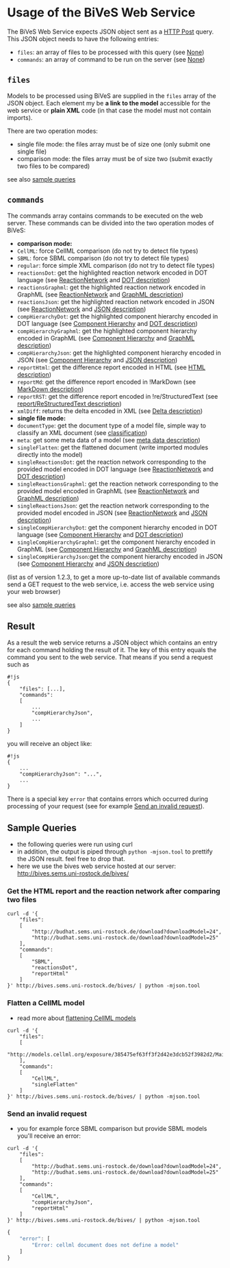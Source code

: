 Usage of the BiVeS Web Service 
==============================

The BiVeS Web Service expects JSON object sent as a [HTTP Post](https://en.wikipedia.org/wiki/POST_%28HTTP%29) query. This JSON object needs to have the following entries:
* `files`: an array of files to be processed with this query (see [None](#files))
* `commands`: an array of command to be run on the server (see [None](#commands))

`files` 
-------

Models to be processed using BiVeS are supplied in the `files` array of the JSON object. Each element my be **a link to the model** accessible for the web service or **plain XML** code (in that case the model must not contain imports).

There are two operation modes:
* single file mode: the files array must be of size one (only submit one single file)
* comparison mode: the files array must be of size two (submit exactly two files to be compared)

see also [sample queries](#sample-queries)

`commands` 
----------

The commands array contains commands to be executed on the web server. These commands can be divided into the two operation modes of BiVeS:

* **comparison mode:**
 * `CellML`: force CellML comparison (do not try to detect file types)
 * `SBML`: force SBML comparison (do not try to detect file types)
 * `regular`: force simple XML comparison (do not try to detect file types)
 * `reactionsDot`: get the highlighted reaction network encoded in DOT language (see [ReactionNetwork](http://sems.uni-rostock.de/trac/bives-core/wiki/ReactionNetwork) and [DOT description](http://sems.uni-rostock.de/trac/bives/wiki/DotFormatDescription))
 * `reactionsGraphml`: get the highlighted reaction network encoded in GraphML (see [ReactionNetwork](http://sems.uni-rostock.de/trac/bives-core/wiki/ReactionNetwork) and [GraphML description](http://sems.uni-rostock.de/trac/bives/wiki/GraphmlFormatDescription))
 * `reactionsJson`: get the highlighted reaction network encoded in JSON (see [ReactionNetwork](http://sems.uni-rostock.de/trac/bives-core/wiki/ReactionNetwork) and [JSON description](http://sems.uni-rostock.de/trac/bives/wiki/JsonGraphFormatDescription))
 * `compHierarchyDot`: get the highlighted component hierarchy encoded in DOT language (see [Component Hierarchy](http://sems.uni-rostock.de/trac/bives-core/wiki/HierarchyNetwork) and [DOT description](http://sems.uni-rostock.de/trac/bives/wiki/DotFormatDescription))
 * `compHierarchyGraphml`: get the highlighted component hierarchy encoded in GraphML (see [Component Hierarchy](http://sems.uni-rostock.de/trac/bives-core/wiki/HierarchyNetwork) and [GraphML description](http://sems.uni-rostock.de/trac/bives/wiki/GraphmlFormatDescription))
 * `compHierarchyJson`: get the highlighted component hierarchy encoded in JSON (see [Component Hierarchy](http://sems.uni-rostock.de/trac/bives-core/wiki/HierarchyNetwork) and [JSON description](http://sems.uni-rostock.de/trac/bives/wiki/JsonGraphFormatDescription))
 * `reportHtml`: get the difference report encoded in HTML (see [HTML description](http://sems.uni-rostock.de/trac/bives-core/wiki/ReportHtml))
 * `reportMd`: get the difference report encoded in !MarkDown (see [MarkDown description](http://sems.uni-rostock.de/trac/bives-core/wiki/ReportMarkDown))
 * `reportRST`: get the difference report encoded in !re/StructuredText (see [report/ReStructuredText description](http://sems.uni-rostock.de/trac/bives-core/wiki/ReportReStructuredText))
 * `xmlDiff`: returns the delta encoded in XML (see [Delta description](http://sems.uni-rostock.de/trac/bives-core/wiki/BivesDelta))
* **single file mode:**
 * `documentType`: get the document type of a model file, simple way to classify an XML document (see [classification](http://sems.uni-rostock.de/trac/bives/wiki/BivesClassifier))
 * `meta`: get some meta data of a model (see [meta data description](http://sems.uni-rostock.de/trac/bives/wiki/BivesMeta))
 * `singleFlatten`: get the flattened document (write imported modules directly into the model) 
 * `singleReactionsDot`: get the reaction network corresponding to the provided model encoded in DOT language (see [ReactionNetwork](http://sems.uni-rostock.de/trac/bives-core/wiki/ReactionNetwork) and [DOT description](http://sems.uni-rostock.de/trac/bives/wiki/DotFormatDescription))
 * `singleReactionsGraphml`: get the reaction network corresponding to the provided model encoded in GraphML (see [ReactionNetwork](http://sems.uni-rostock.de/trac/bives-core/wiki/ReactionNetwork) and [GraphML description](http://sems.uni-rostock.de/trac/bives/wiki/GraphmlFormatDescription))
 * `singleReactionsJson`: get the reaction network corresponding to the provided model encoded in JSON (see [ReactionNetwork](http://sems.uni-rostock.de/trac/bives-core/wiki/ReactionNetwork) and [JSON description](http://sems.uni-rostock.de/trac/bives/wiki/JsonGraphFormatDescription))
 * `singleCompHierarchyDot`: get the component hierarchy encoded in DOT language (see [Component Hierarchy](http://sems.uni-rostock.de/trac/bives-core/wiki/HierarchyNetwork) and [DOT description](http://sems.uni-rostock.de/trac/bives/wiki/DotFormatDescription))
 * `singleCompHierarchyGraphml`: get the component hierarchy encoded in GraphML (see [Component Hierarchy](http://sems.uni-rostock.de/trac/bives-core/wiki/HierarchyNetwork) and [GraphML description](http://sems.uni-rostock.de/trac/bives/wiki/GraphmlFormatDescription))
 * `singleCompHierarchyJson`:get the component hierarchy encoded in JSON (see [Component Hierarchy](http://sems.uni-rostock.de/trac/bives-core/wiki/HierarchyNetwork) and [JSON description](http://sems.uni-rostock.de/trac/bives/wiki/JsonGraphFormatDescription))

(list as of version 1.2.3, to get a more up-to-date list of available commands send a GET request to the web service, i.e. access the web service using your web browser)

see also [sample queries](#sample-queries)

Result 
-------
As a result the web service returns a JSON object which contains an entry for each command holding the result of it. The key of this entry equals the command you sent to the web service. That means if you send a request such as

```
#!js
{
	"files": [...],
	"commands":
	[
		...
		"compHierarchyJson",
		...
	]
}
```

you will receive an object like:

```
#!js
{
    ...
    "compHierarchyJson": "...",
    ...
}
```

There is a special key `error` that contains errors which occurred during processing of your request (see for example [Send an invalid request](#send-an-invalid-request)).

Sample Queries 
---------------

* the following queries were run using curl
* in addition, the output is piped through `python -mjson.tool` to prettify the JSON result. feel free to drop that.
* here we use the bives web service hosted at our server: http://bives.sems.uni-rostock.de/bives/

### Get the HTML report and the reaction network after comparing two files 

```
curl -d '{
	"files":
	[
		"http://budhat.sems.uni-rostock.de/download?downloadModel=24",
		"http://budhat.sems.uni-rostock.de/download?downloadModel=25"
	],
	"commands":
	[
		"SBML",
		"reactionsDot",
		"reportHtml"
	]
}' http://bives.sems.uni-rostock.de/bives/ | python -mjson.tool
```


### Flatten a CellML model 

* read more about [flattening CellML models](http://sems.uni-rostock.de/trac/bives-cellml/wiki/FlattenModels)

```
curl -d '{
	"files":
	[
		"http://models.cellml.org/exposure/385475ef63ff3f2d42e3dcb52f3982d2/MainDVad.cellml"
	],
	"commands":
	[
		"CellML",
		"singleFlatten"
	]
}' http://bives.sems.uni-rostock.de/bives/ | python -mjson.tool
```

### Send an invalid request 

* you for example force SBML comparison but provide SBML models you'll receive an error:

```
curl -d '{
	"files":
	[
		"http://budhat.sems.uni-rostock.de/download?downloadModel=24",
		"http://budhat.sems.uni-rostock.de/download?downloadModel=25"
	],
	"commands":
	[
		"CellML",
		"compHierarchyJson",
		"reportHtml"
	]
}' http://bives.sems.uni-rostock.de/bives/ | python -mjson.tool
```

```js
{
    "error": [
        "Error: cellml document does not define a model"
    ]
}
```
